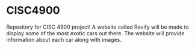 # CISC4900
Repository for CISC 4900 project!
A website called Revify will be made to display some of the most exotic cars out there. The website will provide information about each car along with images.
